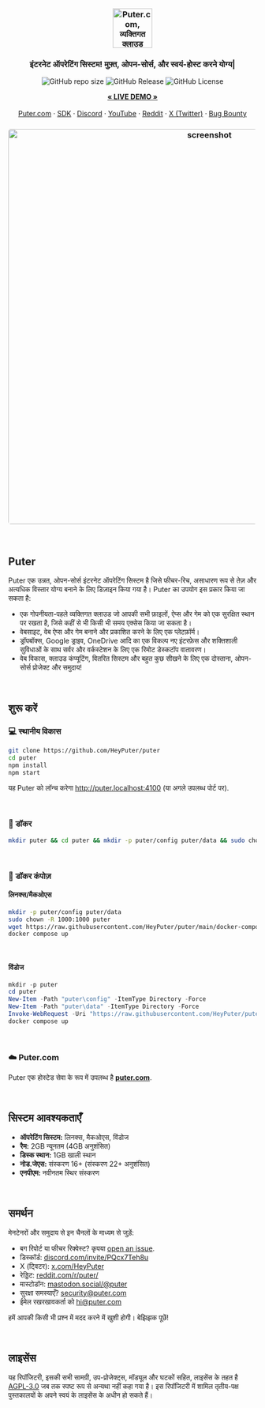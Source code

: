 <h3 align="center"><img width="80" alt="Puter.com, व्यक्तिगत क्लाउड कंप्यूटर: आपकी सभी फाइलें, ऐप्स और गेम एक ही स्थान पर, कभी भी, कहीं से भी पहुँच योग्य." src="https://assets.puter.site/puter-logo.png"></h3>

<h3 align="center">इंटरनेट ऑपरेटिंग सिस्टम! मुफ़्त, ओपन-सोर्स, और स्वयं-होस्ट करने योग्य|</h3>

<p align="center">
    <img alt="GitHub repo size" src="https://img.shields.io/github/repo-size/HeyPuter/puter"> <img alt="GitHub Release" src="https://img.shields.io/github/v/release/HeyPuter/puter?label=latest%20version"> <img alt="GitHub License" src="https://img.shields.io/github/license/HeyPuter/puter">
</p>
<p align="center">
    <a href="https://puter.com/"><strong>« LIVE DEMO »</strong></a>
    <br />
    <br />
    <a href="https://puter.com">Puter.com</a>
    ·
    <a href="https://docs.puter.com" target="_blank">SDK</a>
    ·
    <a href="https://discord.com/invite/PQcx7Teh8u">Discord</a>
    ·
    <a href="https://www.youtube.com/@EricsPuterVideos">YouTube</a>
    ·
    <a href="https://reddit.com/r/puter">Reddit</a>
    ·
    <a href="https://twitter.com/HeyPuter">X (Twitter)</a>
    ·
    <a href="https://hackerone.com/puter_h1b">Bug Bounty</a>
</p>

<h3 align="center"><img width="800" style="border-radius:5px;" alt="screenshot" src="https://assets.puter.site/puter.com-screenshot-3.webp"></h3>

<br/>

## Puter

Puter एक उन्नत, ओपन-सोर्स इंटरनेट ऑपरेटिंग सिस्टम है जिसे फीचर-रिच, असाधारण रूप से तेज़ और अत्यधिक विस्तार योग्य बनाने के लिए डिज़ाइन किया गया है। Puter का उपयोग इस प्रकार किया जा सकता है:

-  एक गोपनीयता-पहले व्यक्तिगत क्लाउड जो आपकी सभी फ़ाइलों, ऐप्स और गेम को एक सुरक्षित स्थान पर रखता है, जिसे कहीं से भी किसी भी समय एक्सेस किया जा सकता है।
- वेबसाइट, वेब ऐप्स और गेम बनाने और प्रकाशित करने के लिए एक प्लेटफ़ॉर्म।
- ड्रॉपबॉक्स, Google ड्राइव, OneDrive आदि का एक विकल्प नए इंटरफ़ेस और शक्तिशाली सुविधाओं के साथ सर्वर और वर्कस्टेशन के लिए एक रिमोट डेस्कटॉप वातावरण।
- वेब विकास, क्लाउड कंप्यूटिंग, वितरित सिस्टम और बहुत कुछ सीखने के लिए एक दोस्ताना, ओपन-सोर्स प्रोजेक्ट और समुदाय!

<br/>

## शुरू करें


### 💻 स्थानीय विकास

```bash
git clone https://github.com/HeyPuter/puter
cd puter
npm install
npm start
```

यह Puter को लॉन्च करेगा http://puter.localhost:4100 (या अगले उपलब्ध पोर्ट पर).

<br/>

### 🐳 डॉकर


```bash
mkdir puter && cd puter && mkdir -p puter/config puter/data && sudo chown -R 1000:1000 puter && docker run --rm -p 4100:4100 -v `pwd`/puter/config:/etc/puter -v `pwd`/puter/data:/var/puter  ghcr.io/heyputer/puter
```

<br/>


### 🐙 डॉकर कंपोज़


#### लिनक्स/मैकओएस
```bash
mkdir -p puter/config puter/data
sudo chown -R 1000:1000 puter
wget https://raw.githubusercontent.com/HeyPuter/puter/main/docker-compose.yml
docker compose up
```
<br/>

#### विंडोज


```powershell
mkdir -p puter
cd puter
New-Item -Path "puter\config" -ItemType Directory -Force
New-Item -Path "puter\data" -ItemType Directory -Force
Invoke-WebRequest -Uri "https://raw.githubusercontent.com/HeyPuter/puter/main/docker-compose.yml" -OutFile "docker-compose.yml"
docker compose up
```
<br/>

### ☁️ Puter.com

Puter एक होस्टेड सेवा के रूप में उपलब्ध है [**puter.com**](https://puter.com).

<br/>

## सिस्टम आवश्यकताएँ

- **ऑपरेटिंग सिस्टम:** लिनक्स, मैकओएस, विंडोज
- **रैम:** 2GB न्यूनतम (4GB अनुशंसित)
- **डिस्क स्थान:** 1GB खाली स्थान
- **नोड.जेएस:** संस्करण 16+ (संस्करण 22+ अनुशंसित)
- **एनपीएम:** नवीनतम स्थिर संस्करण

<br/>

## समर्थन

मेनटेनरों और समुदाय से इन चैनलों के माध्यम से जुड़ें:

- बग रिपोर्ट या फीचर रिक्वेस्ट? कृपया [open an issue](https://github.com/HeyPuter/puter/issues/new/choose).
- डिस्कॉर्ड: [discord.com/invite/PQcx7Teh8u](https://discord.com/invite/PQcx7Teh8u)
- X (ट्विटर): [x.com/HeyPuter](https://x.com/HeyPuter)
- रेड्डिट: [reddit.com/r/puter/](https://www.reddit.com/r/puter/)
- मास्टोडॉन: [mastodon.social/@puter](https://mastodon.social/@puter)
- सुरक्षा समस्याएँ? [security@puter.com](mailto:security@puter.com)
- ईमेल रखरखावकर्ता को [hi@puter.com](mailto:hi@puter.com)

हमें आपकी किसी भी प्रश्न में मदद करने में खुशी होगी। बेझिझक पूछें!

<br/>


##  लाइसेंस

यह रिपॉजिटरी, इसकी सभी सामग्री, उप-प्रोजेक्ट्स, मॉड्यूल और घटकों सहित, लाइसेंस के तहत है [AGPL-3.0](https://github.com/HeyPuter/puter/blob/main/LICENSE.txt) जब तक स्पष्ट रूप से अन्यथा नहीं कहा गया है। इस रिपॉजिटरी में शामिल तृतीय-पक्ष पुस्तकालयों के अपने स्वयं के लाइसेंस के अधीन हो सकते हैं।

<br/>
